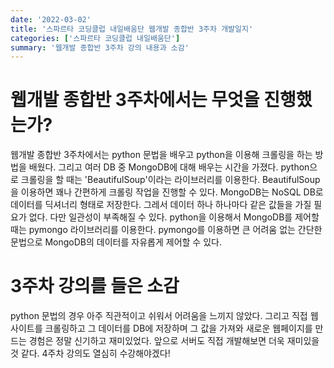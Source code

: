 ```yaml
---
date: '2022-03-02'
title: '스파르타 코딩클럽 내일배움단 웹개발 종합반 3주차 개발일지'
categories: ['스파르타 코딩클럽 내일배움단']
summary: '웹개발 종합반 3주차 강의 내용과 소감'
---
```


# 웹개발 종합반 3주차에서는 무엇을 진행했는가?

웹개발 종합반 3주차에서는 python 문법을 배우고 python을 이용해 크롤링을 하는 방법을 배웠다. 그리고 여러 DB 중 MongoDB에 대해 배우는 시간을 가졌다. python으로 크롤링을 할 때는 'BeautifulSoup'이라는 라이브러리를 이용한다. BeautifulSoup을 이용하면 꽤나 간편하게 크롤링 작업을 진행할 수 있다. MongoDB는 NoSQL DB로 데이터를 딕셔너리 형태로 저장한다. 그레서 데이터 하나 하나마다 같은 값들을 가질 필요가 없다. 다만 일관성이 부족해질 수 있다. python을 이용해서 MongoDB를 제어할 때는 pymongo 라이브러리를 이용한다. pymongo를 이용하면 큰 어려움 없는 간단한 문법으로 MongoDB의 데이터를 자유롭게 제어할 수 있다.

# 3주차 강의를 들은 소감

python 문법의 경우 아주 직관적이고 쉬워서 어려움을 느끼지 않았다. 그리고 직접 웹사이트를 크롤링하고 그 데이터를 DB에 저장하며 그 값을 가져와 새로운 웹페이지를 만드는 경험은 정말 신기하고 재미있었다. 앞으로 서버도 직접 개발해보면 더욱 재미있을 것 같다. 4주차 강의도 열심히 수강해야겠다!
